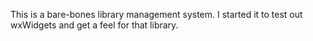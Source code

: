 This is a bare-bones library management system.
I started it to test out wxWidgets and get a feel for that library.